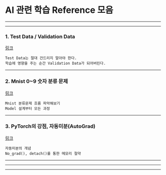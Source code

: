 # AI 관련 학습 Reference 모음
---
---

### 1. Test Data / Validation Data
[링크](https://www.youtube.com/watch?v=neAJ9eldUWM)   
~~~
Test Data는 절대 건드리지 말아야 한다.   
학습에 영향을 주는 순간 Validation Data가 되어버린다.
~~~

***

### 2. Mnist 0~9 숫자 분류 문제
[링크](https://skettee.github.io/post/neural_network_mnist/)   
~~~
Mnist 분류문제 흐름 파악해보기
Model 설계부터 모든 과정
~~~

***

### 3. PyTorch의 강점, 자동미분(AutoGrad)
[링크](https://tutorials.pytorch.kr/beginner/blitz/autograd_tutorial.html)   
~~~
자동미분의 개념  
No_grad(), detach()를 통한 메모리 절약   
~~~

***

---
---

